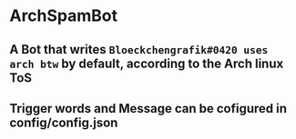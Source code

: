 # ArchSpamBot
## A Bot that writes ```Bloeckchengrafik#0420 uses arch btw``` by default, according to the Arch linux ToS
## Trigger words and Message can be cofigured in config/config.json
